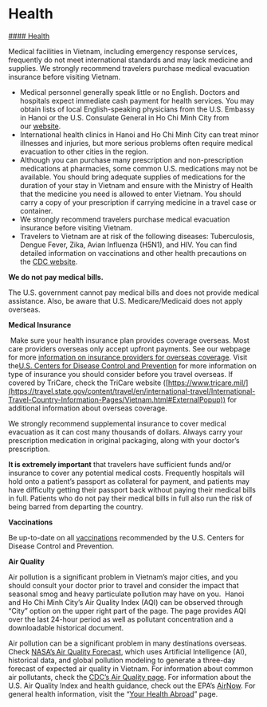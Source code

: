 # Health

[#### Health](javascript:void(0); "Health")

Medical facilities in Vietnam, including emergency response services, frequently do not meet international standards and may lack medicine and supplies. We strongly recommend travelers purchase medical evacuation insurance before visiting Vietnam.

* Medical personnel generally speak little or no English. Doctors and hospitals expect immediate cash payment for health services. You may obtain lists of local English-speaking physicians from the U.S. Embassy in Hanoi or the U.S. Consulate General in Ho Chi Minh City from our [website](https://vn.usembassy.gov/medical-assistance/).
* International health clinics in Hanoi and Ho Chi Minh City can treat minor illnesses and injuries, but more serious problems often require medical evacuation to other cities in the region.
* Although you can purchase many prescription and non-prescription medications at pharmacies, some common U.S. medications may not be available. You should bring adequate supplies of medications for the duration of your stay in Vietnam and ensure with the Ministry of Health that the medicine you need is allowed to enter Vietnam. You should carry a copy of your prescription if carrying medicine in a travel case or container.
* We strongly recommend travelers purchase medical evacuation insurance before visiting Vietnam.
* Travelers to Vietnam are at risk of the following diseases: Tuberculosis, Dengue Fever, Zika, Avian Influenza (H5N1), and HIV. You can find detailed information on vaccinations and other health precautions on the [CDC website](https://wwwnc.cdc.gov/travel/destinations/traveler/none/vietnam).

**We do not pay medical bills.**

The U.S. government cannot pay medical bills and does not provide medical assistance. Also, be aware that U.S. Medicare/Medicaid does not apply overseas.

**Medical Insurance**

 Make sure your health insurance plan provides coverage overseas. Most care providers overseas only accept upfront payments. See our webpage for more [information on insurance providers for overseas coverage](https://travel.state.gov/content/travel/en/international-travel/before-you-go/your-health-abroad/insurance-providers-overseas.html). Visit the[U.S. Centers for Disease Control and Prevention](https://wwwnc.cdc.gov/travel/destinations/traveler/none/vietnam) for more information on type of insurance you should consider before you travel overseas. If covered by TriCare, check the TriCare website ([https://www.tricare.mil/](https://travel.state.gov/content/travel/en/international-travel/International-Travel-Country-Information-Pages/Vietnam.html#ExternalPopup)) for additional information about overseas coverage.

We strongly recommend supplemental insurance to cover medical evacuation as it can cost many thousands of dollars. Always carry your prescription medication in original packaging, along with your doctor’s prescription.

**It is extremely important** that travelers have sufficient funds and/or insurance to cover any potential medical costs. Frequently hospitals will hold onto a patient’s passport as collateral for payment, and patients may have difficulty getting their passport back without paying their medical bills in full. Patients who do not pay their medical bills in full also run the risk of being barred from departing the country.

**Vaccinations**

Be up-to-date on all [vaccinations](https://wwwnc.cdc.gov/travel/destinations/traveler/none/vietnam) recommended by the U.S. Centers for Disease Control and Prevention.

**Air Quality**

Air pollution is a significant problem in Vietnam’s major cities, and you should consult your doctor prior to travel and consider the impact that seasonal smog and heavy particulate pollution may have on you.  Hanoi and Ho Chi Minh City’s Air Quality Index (AQI) can be observed through “City” option on the upper right part of the page. The page provides AQI over the last 24-hour period as well as pollutant concentration and a downloadable historical document.

Air pollution can be a significant problem in many destinations overseas. Check [NASA’s Air Quality Forecast](https://aeronet.gsfc.nasa.gov/new_web/aqforecast), which uses Artificial Intelligence (AI), historical data, and global pollution modeling to generate a three-day forecast of expected air quality in Vietnam. For information about common air pollutants, check the [CDC’s Air Quality page](https://www.cdc.gov/air-quality/pollutants/). For information about the U.S. Air Quality Index and health guidance, check out the EPA’s [AirNow](https://www.airnow.gov/aqi/aqi-basics/). For general health information, visit the “[Your Health Abroad](https://travel.state.gov/content/travel/en/international-travel/before-you-go/your-health-abroad.html)” page.